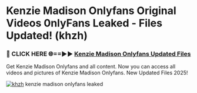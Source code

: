 # Kenzie Madison Onlyfans Original Videos 0nlyFans Leaked - Files Updated! (khzh)

<h3>🔴 CLICK HERE 🌐==►► <a href="https://tinyurl.com/x26r9saj" rel="nofollow">Kenzie Madison Onlyfans Updated Files</a></h3>

Get Kenzie Madison Onlyfans and all content. Now you can access all videos and pictures of Kenzie Madison Onlyfans. New Updated Files 2025!

[![khzh](https://i.imgur.com/LkgZPqh.gif)](https://tinyurl.com/x26r9saj)
kenzie madison onlyfans leaked